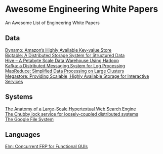 # Awesome Engineering White Papers
An Awesome List of Engineering White Papers  

## Data
[Dynamo: Amazon’s Highly Available Key-value Store](https://www.allthingsdistributed.com/files/amazon-dynamo-sosp2007.pdf)  
[Bigtable: A Distributed Storage System for Structured Data](https://static.googleusercontent.com/media/research.google.com/en//archive/bigtable-osdi06.pdf)  
[Hive – A Petabyte Scale Data Warehouse Using
Hadoop](https://people.cs.kuleuven.be/~bettina.berendt/teaching/2010-11-2ndsemester/ctdb/petabyte_facebook.pdf)  
[Kafka: a Distributed Messaging System for Log Processing](http://notes.stephenholiday.com/Kafka.pdf)  
[MapReduce: Simplified Data Processing on Large Clusters](https://static.usenix.org/event/osdi04/tech/full_papers/dean/dean.pdf)  
[Megastore: Providing Scalable, Highly Available
Storage for Interactive Services](https://pdos.csail.mit.edu/archive/6.824-2012/papers/jbaker-megastore.pdf)  

## Systems
[The Anatomy of a Large-Scale Hypertextual
Web Search Engine](http://ilpubs.stanford.edu:8090/361/1/1998-8.pdf)  
[The Chubby lock service for loosely-coupled distributed systems](https://static.googleusercontent.com/media/research.google.com/en//archive/chubby-osdi06.pdf)  
[The Google File System](https://static.googleusercontent.com/media/research.google.com/en//archive/gfs-sosp2003.pdf)  

## Languages
[Elm: Concurrent FRP for Functional GUIs](https://elm-lang.org/assets/papers/concurrent-frp.pdf)  
